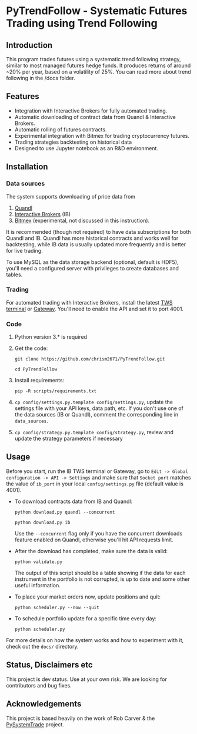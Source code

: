 # PyTrendFollow - Systematic Futures Trading using Trend Following

## Introduction

This program trades futures using a systematic trend following strategy, similar to most managed
 futures hedge funds. It produces returns of around ~20% per year, based on a volatility of 25%.
  You can read more about trend following in the /docs folder.

## Features
* Integration with Interactive Brokers for fully automated trading.
* Automatic downloading of contract data from Quandl & Interactive Brokers.
* Automatic rolling of futures contracts.
* Experimental integration with Bitmex for trading cryptocurrency futures.
* Trading strategies backtesting on historical data
* Designed to use Jupyter notebook as an R&D environment.

## Installation

### Data sources

The system supports downloading of price data from
 1. [Quandl](https://www.quandl.com/)
 1. [Interactive Brokers](https://www.interactivebrokers.com) (IB)
 1. [Bitmex](https://www.bitmex.com) (experimental, not discussed in this instruction).

It is recommended (though not required) to have data subscriptions for both Quandl and IB.
 Quandl has more historical contracts and works well for backtesting,
 while IB data is usually updated more frequently and is better for live trading.

To use MySQL as the data storage backend (optional, default is HDF5), you'll need a configured
 server with privileges to create databases and tables.

### Trading

For automated trading with Interactive Brokers, install the latest
 [TWS terminal](https://www.interactivebrokers.com/en/index.php?f=16040)
   or [Gateway](https://www.interactivebrokers.com/en/index.php?f=16457). You'll need to enable the API and set it to port 4001.

### Code

1. Python version 3.* is required
1. Get the code: 

    `git clone https://github.com/chrism2671/PyTrendFollow.git`
    
    `cd PyTrendFollow`
1. Install requirements:
    
    `pip -R scripts/requirements.txt`
1. `cp config/settings.py.template config/settings.py`, update the settings file with your API keys,
 data path, etc. If you don't use one of the data sources (IB or Quandl), comment the corresponding
 line in `data_sources`.
1. `cp config/strategy.py.template config/strategy.py`, review and update the strategy parameters if
 necessary

## Usage

Before you start, run the IB TWS terminal or Gateway, go to `Edit -> Global configuration -> API ->
Settings` and make sure that `Socket port` matches the value of `ib_port` in your local
 `config/settings.py` file (default value is 4001).

* To download contracts data from IB and Quandl:

    `python download.py quandl --concurrent`

    `python download.py ib`

    Use the `--concurrent` flag only if you have the concurrent downloads feature enabled on Quandl,
 otherwise you'll hit API requests limit. 

* After the download has completed, make sure the data is valid:

    `python validate.py`

    The output of this script should be a table showing if the data for each instrument in the
    portfolio is not corrupted, is up to date and some other useful information.

* To place your market orders now, update positions and quit:
    
    `python scheduler.py --now --quit`

* To schedule portfolio update for a specific time every day:
    
    `python scheduler.py`

For more details on how the system works and how to experiment with it, check out the `docs/`
 directory.

## Status, Disclaimers etc

This project is dev status. Use at your own risk. We are looking for contributors and bug fixes.

## Acknowledgements

This project is based heavily on the work of Rob Carver & the
 [PySystemTrade](https://github.com/robcarver17/pysystemtrade) project.
